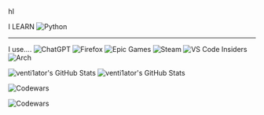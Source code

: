 hI

I LEARN ![Python](https://img.shields.io/badge/python-3670A0?style=for-the-badge&logo=python&logoColor=ffdd54)

-------------------------------------------------------------------------------------------------------------------

I use....
![ChatGPT](https://img.shields.io/badge/chatGPT-74aa9c?style=for-the-badge&logo=openai&logoColor=white)
![Firefox](https://img.shields.io/badge/Firefox-FF7139?style=for-the-badge&logo=Firefox-Browser&logoColor=white)
![Epic Games](https://img.shields.io/badge/epicgames-%23313131.svg?style=for-the-badge&logo=epicgames&logoColor=white)
![Steam](https://img.shields.io/badge/steam-%23000000.svg?style=for-the-badge&logo=steam&logoColor=white)
![VS Code Insiders](https://img.shields.io/badge/VS%20Code%20Insiders-35b393.svg?style=for-the-badge&logo=visual-studio-code&logoColor=white)
![Arch](https://img.shields.io/badge/Arch%20Linux-1793D1?logo=arch-linux&logoColor=fff&style=for-the-badge)


<img src="https://streak-stats.demolab.com?user=venti1ator&theme=tokyonight&hide_border=true" alt="venti1ator's GitHub Stats" />

<img src="https://github-readme-stats.vercel.app/api?username=venti1ator&theme=tokyonight&show_icons=true&hide_border=true&count_private=true" alt="venti1ator's GitHub Stats" />

![Codewars](https://img.shields.io/badge/Codewars-B1361E?style=for-the-badge&logo=codewars&logoColor=grey)


![Codewars](https://github.r2v.ch/codewars?user=Bobe123)
